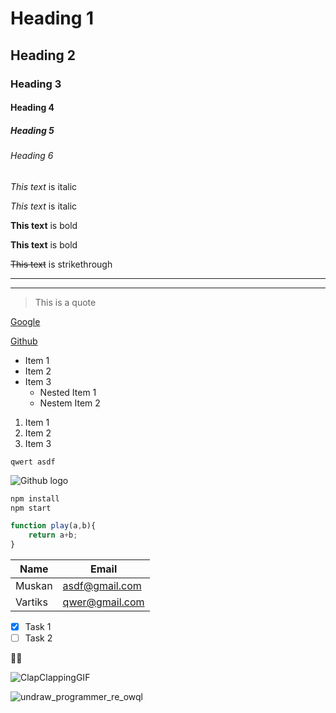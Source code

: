  <!-- Headings -->

 # Heading 1
 ## Heading 2 
 ### Heading 3
 #### Heading 4
 ##### Heading 5
 ###### Heading 6

 <!-- Italic -->
 *This text* is italic

 _This text_ is italic

 <!-- Bold -->
 **This text** is bold
 
 __This text__ is bold

 <!-- Strikethrough -->
 ~~This text~~ is strikethrough

 <!-- Horizontal -->
 
 ---
 ___

 <!-- Blockquote -->
 > This is a quote

 <!-- Links -->
 [Google](https://www.google.com/) 

 [Github](https://github.com/ "Github")

 <!-- Lists -->
 <!-- Unordered -->
 * Item 1
 * Item 2
 * Item 3
    * Nested Item 1
    * Nestem Item 2
 <!--Ordered -->
 1. Item 1
 2. Item 2
 3. Item 3

 <!-- Inline Code Block -->
 `qwert asdf`

 <!-- Images -->
 ![Github logo](https://github.githubassets.com/images/modules/logos_page/Octocat.png)

<!-- Github Markdowns -->

<!-- Code blocks -->
```bash
npm install
npm start
```
```javascript
function play(a,b){
    return a+b;
}
```
<!-- Tables -->
| Name     | Email          |
| -------- | -------------- |
| Muskan   | asdf@gmail.com |
| Vartiks  | qwer@gmail.com |

<!-- Task list -->
* [x] Task 1
* [ ] Task 2

<!-- Emoji (win + .)-->
💫😍

![ClapClappingGIF](https://user-images.githubusercontent.com/63255791/155892856-ab0e5505-5b12-4843-89ec-75db8d152b98.gif)

![undraw_programmer_re_owql](https://user-images.githubusercontent.com/63255791/155892811-d9a9f84a-f7cb-41cf-99ae-acf8db1ccd86.svg)






<!-- Learnt from traversy media -->
